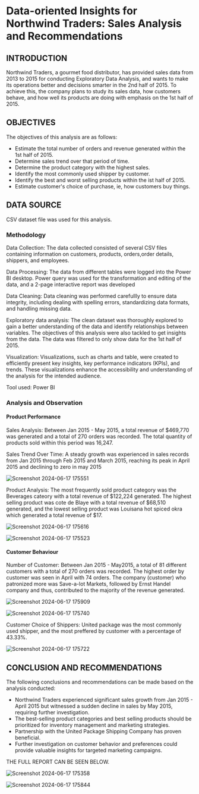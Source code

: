 # Data-oriented Insights for Northwind Traders: Sales Analysis and Recommendations

## INTRODUCTION

Northwind Traders, a gourmet food distributor, has provided sales data from 2013 to 2015 for conducting Exploratory Data Analysis, and wants to make its operations better and decisions smarter in the 2nd half of 2015. To achieve this, the company plans to study its sales data, how customers behave, and how well its products are doing with emphasis on the 1st half of 2015.

## OBJECTIVES

The objectives of this analysis are as follows:

- Estimate the total number of orders and revenue generated within the 1st half of 2015.
- Determine sales trend over that period of time.
- Determine the product category with the highest sales.
- Identify the most commonly used shipper by customer.
- Identify the best and worst selling products within the ist half of 2015.
- Estimate customer's choice of purchase, ie, how customers buy things. 

## DATA SOURCE

CSV dataset file was used for this analysis.

### Methodology

Data Collection: The data collected consisted of several CSV files containing information on customers, products, orders,order details, shippers, and employees.

Data Processing: The data from different tables were logged into the Power BI desktop. Power query was used for the transformation and editing of the data, and a 2-page interactive report was developed

Data Cleaning: Data cleaning was performed carefullly to ensure data integrity, including dealing with spelling errors, standardizing data formats, and handling missing data.

Exploratory data analysis: The clean dataset was thoroughly explored to gain a better understanding of the data and identify relationships between variables. The objectives of this analysis were also tackled to get insights from the data. The data was filtered to only show data for the 1st half of 2015.

Visualization: Visualizations, such as charts and table, were created to efficiently present key insights, key performance indicators (KPIs), and trends. These visualizations enhance the accessibility and understanding of the analysis for the intended audience.

Tool used: Power BI

### Analysis and Observation

#### Product Performance

Sales Analysis: Between Jan 2015 - May 2015, a total revenue of $469,770 was generated and a total of 270 orders was recorded. The total quantity of products sold within this period was 16,247.

Sales Trend Over Time: A steady growth was experienced in sales records from Jan 2015 through Feb 2015 and March 2015, reaching its peak in April 2015 and declining to zero in may 2015

![Screenshot 2024-06-17 175551](https://github.com/Mercy-Coker/Power-BI-Project-on-Northwind-Traders/assets/163846267/b4252c22-aa12-4919-a37b-ff74c0f1bf8a)


Product Analysis: The most frequently sold product category was the Beverages cateory with a total revenue of $122,224 generated. The highest selling product was cote de Blaye with a total revenue of $68,510 generated, and the lowest selling product was Louisana hot spiced okra which generated a total revenue of $17.

![Screenshot 2024-06-17 175616](https://github.com/Mercy-Coker/Power-BI-Project-on-Northwind-Traders/assets/163846267/a036cc47-d7d7-42fb-862c-28f3e0600475)

![Screenshot 2024-06-17 175523](https://github.com/Mercy-Coker/Power-BI-Project-on-Northwind-Traders/assets/163846267/c98f9bc4-25de-4b9b-8e1c-f1c01b943268)


#### Customer Behaviour

Number of Customer: Between Jan 2015 - May2015, a total of 81 different customers with a total of 270 orders was recorded. The highest order by customer was seen in April with 74 orders. The company (customer) who patronized more was Save-a-lot Markets, followed by Ernst Handel company and thus, contributed to the majority of the revenue generated.

![Screenshot 2024-06-17 175909](https://github.com/Mercy-Coker/Power-BI-Project-on-Northwind-Traders/assets/163846267/e30f7860-36ca-4edb-8c6c-24d1fc2bc86a)

![Screenshot 2024-06-17 175740](https://github.com/Mercy-Coker/Power-BI-Project-on-Northwind-Traders/assets/163846267/3c816a66-7730-4571-8814-57b4752d1310)


Customer Choice of Shippers: United package was the most commonly used shipper, and the most preffered by customer with a percentage of 43.33%.

![Screenshot 2024-06-17 175722](https://github.com/Mercy-Coker/Power-BI-Project-on-Northwind-Traders/assets/163846267/c225a3ae-1cfa-4490-8fb9-f5b851aedabc)


## CONCLUSION AND RECOMMENDATIONS

The following conclusions and recommendations can be made based on the analysis conducted:

- Northwind Traders experienced significant sales growth from Jan 2015 - April 2015 but witnessed a sudden decline in sales by May 2015, requiring further investigation.
- The best-selling product categories and best selling products should be prioritized for inventory management and marketing strategies.
- Partnership with the United Package Shipping Company has proven beneficial.
- Further investigation on customer behavior and preferences could provide valuable insights for targeted marketing campaigns.


THE FULL REPORT CAN BE SEEN BELOW.

![Screenshot 2024-06-17 175358](https://github.com/Mercy-Coker/Power-BI-Project-on-Northwind-Traders/assets/163846267/e531f20e-7931-4e17-aeb5-bff3c34e0e9c)

![Screenshot 2024-06-17 175844](https://github.com/Mercy-Coker/Power-BI-Project-on-Northwind-Traders/assets/163846267/14958b30-c447-4608-90c4-b0c6a14b1d18)



